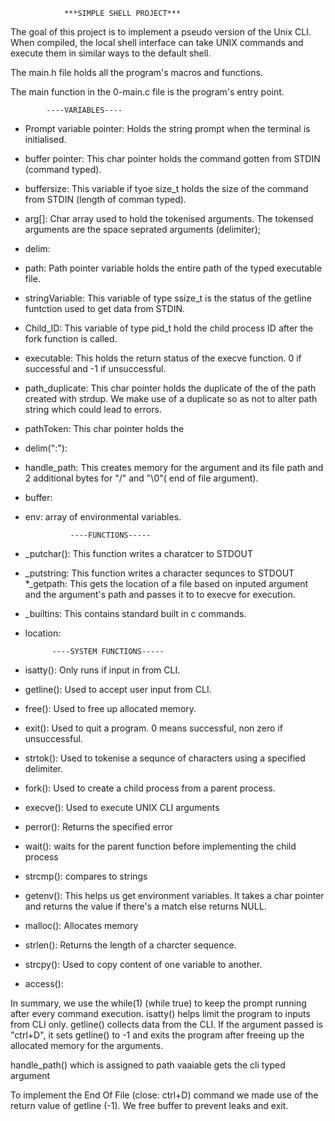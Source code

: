                 ***SIMPLE SHELL PROJECT***

The goal of this project is to implement a pseudo version of the Unix CLI.
When compiled, the local shell interface can take UNIX commands and execute them in similar ways to the default shell.

The main.h file holds all the program's macros and functions.

The main function in the 0-main.c file is the program's entry point.

            ----VARIABLES----
* Prompt variable pointer: Holds the string prompt when the terminal is initialised.
* buffer pointer: This char pointer holds the command gotten from STDIN (command typed).
* buffersize: This variable if tyoe size_t holds the size of the command from STDIN (length of comman typed).
* arg[]: Char array used to hold the tokenised arguments. The tokensed arguments are the space seprated arguments (delimiter);
* delim: 
* path: Path pointer variable holds the entire path of the typed executable file. 
* stringVariable: This variable of type ssize_t is the status of the getline funtction used to get data from STDIN.
* Child_ID: This variable of type pid_t hold the child process ID after the fork function is called.
* executable: This holds the return status of the execve function. 0 if successful and -1 if unsuccessful.
* path_duplicate: This char pointer holds the duplicate of the of the path created with strdup. We make use of a duplicate so as not to alter path string which could lead to errors.
* pathToken: This char pointer holds the 
* delim(":"):
* handle_path: This creates memory for the argument and its file path and 2 additional bytes for "/" and "\0"( end of file argument).
* buffer:
* env: array of environmental variables.


                ----FUNCTIONS-----
* _putchar(): This function writes a charatcer to STDOUT 
* _putstring: This function writes a character sequnces to STDOUT
*_getpath: This gets the location of a file based on inputed argument and the argument's path and passes it to to execve for execution.
* _builtins: This contains standard built in c commands. 
* location: 

            ----SYSTEM FUNCTIONS-----
* isatty(): Only runs if input in from CLI. 
* getline(): Used to accept user input from CLI.
* free(): Used to free up allocated memory.
* exit(): Used to quit a program. 0 means successful, non zero if unsuccessful.
* strtok(): Used to tokenise a sequnce of characters using a specified delimiter.
* fork(): Used to create a child process from a parent process.
* execve(): Used to execute UNIX CLI arguments
* perror(): Returns the specified error
* wait(): waits for the parent function before implementing the child process
* strcmp(): compares to strings
* getenv(): This helps us get environment variables. It takes a char pointer and returns the value if there's a match else returns NULL.
* malloc(): Allocates memory
* strlen(): Returns the length of a charcter sequence.
* strcpy(): Used to copy content of one variable to another.
* access(): 

In summary, we use the while(1) (while true) to keep the prompt running after every command execution. isatty() helps limit the program to inputs from CLI only. getline() collects data from the CLI. If the argument passed is "ctrl+D", it sets getline() to -1 and exits the program after freeing up the allocated memory for the arguments.

handle_path() which is assigned to path vaaiable gets the cli typed argument

To implement the End Of File (close: ctrl+D) command we made use of the return value of getline (-1). We free buffer to prevent leaks and exit.

